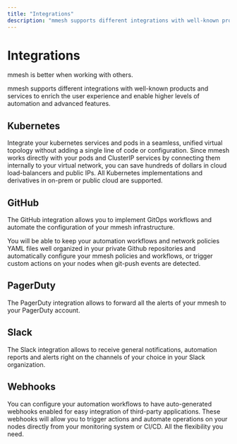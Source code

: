 ```yaml
---
title: "Integrations"
description: "mmesh supports different integrations with well-known products and services to enrich the user experience and achieve higher levels of automation."
---
```


# Integrations

mmesh is better when working with others.

mmesh supports different integrations with well-known products and services to enrich the user experience and enable higher levels of automation and advanced features.

## Kubernetes

Integrate your kubernetes services and pods in a seamless, unified virtual topology without adding a single line of code or configuration. Since mmesh works directly with your pods and ClusterIP services by connecting them internally to your virtual network,
you can save hundreds of dollars in cloud load-balancers and public IPs. All Kubernetes implementations and derivatives in on-prem or public cloud are supported.

## GitHub

The GitHub integration allows you to implement GitOps workflows and automate the configuration of your mmesh infrastructure.

You will be able to keep your automation workflows and network policies YAML files well organized in your private Github repositories and automatically configure your mmesh policies and workflows, or trigger custom actions on your nodes when git-push events are detected.

## PagerDuty

The PagerDuty integration allows to forward all the alerts of your mmesh to your PagerDuty account.

## Slack

The Slack integration allows to receive general notifications, automation reports and alerts right on the channels of your choice in your Slack organization.

## Webhooks

You can configure your automation workflows to have auto-generated webhooks enabled for easy integration of third-party applications. These webhooks will allow you to trigger actions and automate operations on your nodes directly from your monitoring system or CI/CD. All the flexibility you need.
